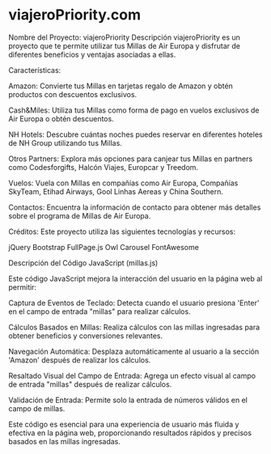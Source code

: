 # viajeroPriority.com

Nombre del Proyecto: viajeroPriority
Descripción
viajeroPriority es un proyecto que te permite utilizar tus Millas de Air Europa y disfrutar de diferentes beneficios y ventajas asociadas a ellas.

Características:

Amazon: Convierte tus Millas en tarjetas regalo de Amazon y obtén productos con descuentos exclusivos.

Cash&Miles: Utiliza tus Millas como forma de pago en vuelos exclusivos de Air Europa o obtén descuentos.

NH Hotels: Descubre cuántas noches puedes reservar en diferentes hoteles de NH Group utilizando tus Millas.

Otros Partners: Explora más opciones para canjear tus Millas en partners como Codesforgifts, Halcón Viajes, Europcar y Treedom.

Vuelos: Vuela con Millas en compañías como Air Europa, Compañías SkyTeam, Etihad Airways, Gool Linhas Aereas y China Southern.

Contactos: Encuentra la información de contacto para obtener más detalles sobre el programa de Millas de Air Europa.

Créditos:
Este proyecto utiliza las siguientes tecnologías y recursos:

jQuery
Bootstrap
FullPage.js
Owl Carousel
FontAwesome

Descripción del Código JavaScript (millas.js)

Este código JavaScript mejora la interacción del usuario en la página web al permitir:

Captura de Eventos de Teclado: Detecta cuando el usuario presiona 'Enter' en el campo de entrada "millas" para realizar cálculos.

Cálculos Basados en Millas: Realiza cálculos con las millas ingresadas para obtener beneficios y conversiones relevantes.

Navegación Automática: Desplaza automáticamente al usuario a la sección 'Amazon' después de realizar los cálculos.

Resaltado Visual del Campo de Entrada: Agrega un efecto visual al campo de entrada "millas" después de realizar cálculos.

Validación de Entrada: Permite solo la entrada de números válidos en el campo de millas.

Este código es esencial para una experiencia de usuario más fluida y efectiva en la página web, proporcionando resultados rápidos y precisos basados en las millas ingresadas.

